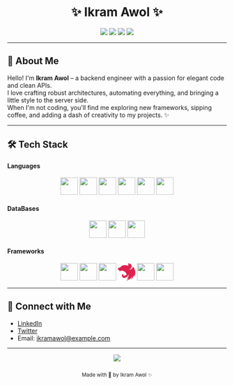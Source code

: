 
<h1 align="center">✨ Ikram Awol ✨</h1>

<p align="center">
  <img src="https://img.shields.io/badge/Backend%20Developer-8A2BE2?style=for-the-badge&logo=server&logoColor=white" />
  <img src="https://img.shields.io/badge/FlutterDev%20Developer-F5F5F5?style=for-the-badge&logo=server&logoColor=8A2BE2" />
  <img src="https://img.shields.io/badge/Aesthetic%20Coding-FFC0CB?style=for-the-badge&logo=paintpalette&logoColor=white" />
  <img src="https://img.shields.io/badge/GitHub%20Profile-F5F5F5?style=for-the-badge&logo=github&logoColor=8A2BE2" />
</p>

---

## 🧁 About Me

Hello! I'm **Ikram Awol** – a backend engineer with a passion for elegant code and clean APIs.  
I love crafting robust architectures, automating everything, and bringing a little style to the server side.  
When I'm not coding, you'll find me exploring new frameworks, sipping coffee, and adding a dash of creativity to my projects. ✨

---

## 🛠️ Tech Stack

#### Languages

<p align="center">
  <img src="https://cdn.jsdelivr.net/gh/devicons/devicon/icons/typescript/typescript-original.svg" width="40" height="40"/>
  <img src="https://cdn.jsdelivr.net/gh/devicons/devicon/icons/javascript/javascript-original.svg" width="40" height="40"/>
  <img src="https://cdn.jsdelivr.net/gh/devicons/devicon/icons/go/go-original.svg" width="40" height="40"/>
  <img src="https://cdn.jsdelivr.net/gh/devicons/devicon/icons/python/python-original.svg" width="40" height="40"/>
  <img src="https://cdn.jsdelivr.net/gh/devicons/devicon/icons/dart/dart-original.svg" width="40" height="40"/>
  <img src="https://cdn.jsdelivr.net/gh/devicons/devicon/icons/cplusplus/cplusplus-original.svg" width="40" height="40"/>

</p>

#### DataBases
  <p align="center">
    <img src="https://cdn.jsdelivr.net/gh/devicons/devicon/icons/mongodb/mongodb-original.svg" width="40" height="40"/>
  <img src="https://cdn.jsdelivr.net/gh/devicons/devicon/icons/mysql/mysql-original.svg" width="40" height="40"/>
  <img src="https://cdn.jsdelivr.net/gh/devicons/devicon/icons/postgresql/postgresql-original.svg" width="40" height="40"/>
  </p>
  
#### Frameworks 
<p align="center">
  <img src="https://cdn.jsdelivr.net/gh/devicons/devicon/icons/nodejs/nodejs-original.svg" width="40" height="40"/>
  <img src="https://cdn.jsdelivr.net/gh/devicons/devicon/icons/express/express-original.svg" width="40" height="40"/>
  <img src="https://cdn.jsdelivr.net/gh/devicons/devicon/icons/nextjs/nextjs-original.svg" width="40" height="40"/>
<img src="https://raw.githubusercontent.com/devicons/devicon/master/icons/nestjs/nestjs-original.svg" width="40" height="40" alt="NestJS" />
  <img src="https://cdn.jsdelivr.net/gh/devicons/devicon/icons/flask/flask-original.svg" width="40" height="40"/>
  <img src="https://cdn.jsdelivr.net/gh/devicons/devicon/icons/flutter/flutter-original.svg" width="40" height="40"/>
</p>



---


## 💬 Connect with Me

- [LinkedIn](https://www.linkedin.com/in/ikramawol)  
- [Twitter](https://twitter.com/ikramawol)  
- Email: ikramawol@example.com

---

<p align="center">
  <img src="https://img.shields.io/badge/Code%20with%20Elegance-FFC0CB?style=for-the-badge&logo=code&logoColor=8A2BE2" />
</p>

<p align="center">
  <sub>Made with 💖 by Ikram Awol ✨</sub>
</p>
